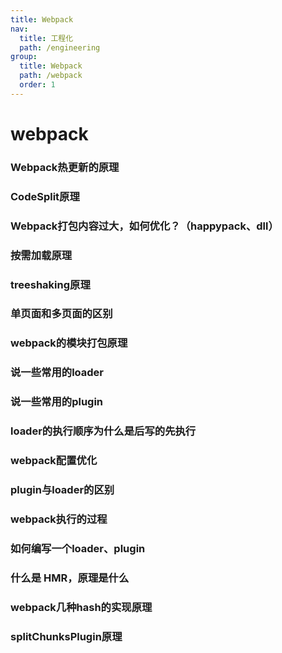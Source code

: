 ```yaml
---
title: Webpack
nav:
  title: 工程化
  path: /engineering
group:
  title: Webpack
  path: /webpack
  order: 1
---
```


# webpack

### Webpack热更新的原理

### CodeSplit原理

### Webpack打包内容过大，如何优化？（happypack、dll）

### 按需加载原理

### treeshaking原理

### 单页面和多页面的区别

### webpack的模块打包原理

### 说一些常用的loader

### 说一些常用的plugin

### loader的执行顺序为什么是后写的先执行

### webpack配置优化

### plugin与loader的区别

### webpack执行的过程

### 如何编写一个loader、plugin

### 什么是 HMR，原理是什么

### webpack几种hash的实现原理

### splitChunksPlugin原理
